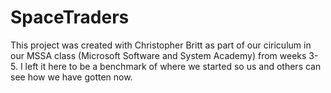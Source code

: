 # SpaceTraders
This project was created with Christopher Britt as part of our ciriculum in our MSSA class (Microsoft Software and System Academy) from weeks 3-5. I left it here to be a benchmark of where we started so us and others can see how we have gotten now.
